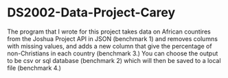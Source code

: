 # DS2002-Data-Project-Carey
The program that I wrote for this project takes data on African countires from the Joshua Project API in JSON (benchmark 1) and removes columns with missing values, and adds a new column that give the percentage of non-Christians in each country (benchmark 3.) You can choose the output to be csv or sql database (benchmark 2) which will then be saved to a local file (benchmark 4.)
